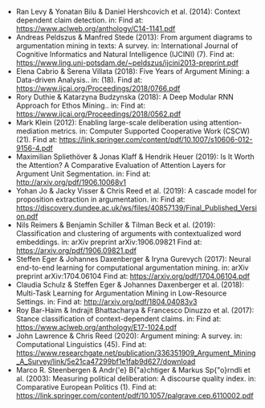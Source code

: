 - Ran Levy & Yonatan Bilu & Daniel Hershcovich et al.  (2014): Context dependent claim detection. in:  Find at: https://www.aclweb.org/anthology/C14-1141.pdf
- Andreas Peldszus & Manfred Stede  (2013): From argument diagrams to argumentation mining in texts: A survey. in: International Journal of Cognitive Informatics and Natural Intelligence (IJCINI) (7). Find at: https://www.ling.uni-potsdam.de/~peldszus/ijcini2013-preprint.pdf
- Elena Cabrio & Serena Villata  (2018): Five Years of Argument Mining: a Data-driven Analysis.. in: (18). Find at: https://www.ijcai.org/Proceedings/2018/0766.pdf
- Rory Duthie & Katarzyna Budzynska  (2018): A Deep Modular RNN Approach for Ethos Mining.. in:  Find at: https://www.ijcai.org/Proceedings/2018/0562.pdf
- Mark Klein  (2012): Enabling large-scale deliberation using attention-mediation metrics. in: Computer Supported Cooperative Work (CSCW) (21). Find at: https://link.springer.com/content/pdf/10.1007/s10606-012-9156-4.pdf
- Maximilian Spliethöver & Jonas Klaff & Hendrik Heuer  (2019): Is It Worth the Attention? A Comparative Evaluation of Attention Layers for Argument Unit Segmentation. in:  Find at: http://arxiv.org/pdf/1906.10068v1
- Yohan Jo & Jacky Visser & Chris Reed et al.  (2019): A cascade model for proposition extraction in argumentation. in:  Find at: https://discovery.dundee.ac.uk/ws/files/40857139/Final_Published_Version.pdf
- Nils Reimers & Benjamin Schiller & Tilman Beck et al.  (2019): Classification and clustering of arguments with contextualized word embeddings. in: arXiv preprint arXiv:1906.09821  Find at: https://arxiv.org/pdf/1906.09821.pdf
- Steffen Eger & Johannes Daxenberger & Iryna Gurevych  (2017): Neural end-to-end learning for computational argumentation mining. in: arXiv preprint arXiv:1704.06104  Find at: https://arxiv.org/pdf/1704.06104.pdf
- Claudia Schulz & Steffen Eger & Johannes Daxenberger et al.  (2018): Multi-Task Learning for Argumentation Mining in Low-Resource Settings. in:  Find at: http://arxiv.org/pdf/1804.04083v3
- Roy Bar-Haim & Indrajit Bhattacharya & Francesco Dinuzzo et al.  (2017): Stance classification of context-dependent claims. in:  Find at: https://www.aclweb.org/anthology/E17-1024.pdf
- John Lawrence & Chris Reed  (2020): Argument mining: A survey. in: Computational Linguistics (45). Find at: https://www.researchgate.net/publication/336351909_Argument_Mining_A_Survey/link/5e21ca47299bf1e1fab9d627/download
- Marco R. Steenbergen & Andr{\'e} B{\"a}chtiger & Markus Sp{\"o}rndli et al.  (2003): Measuring political deliberation: A discourse quality index. in: Comparative European Politics (1). Find at: https://link.springer.com/content/pdf/10.1057/palgrave.cep.6110002.pdf
